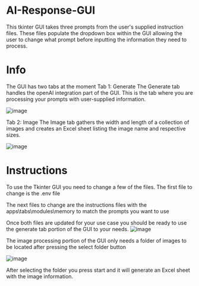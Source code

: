 # AI-Response-GUI
This tkinter GUI takes three prompts from the user's supplied instruction files. These files populate the dropdown box within the GUI allowing the user to change what prompt before inputting the information they need to process.

# Info
The GUI has two tabs at the moment
Tab 1: Generate
  The Generate tab handles the openAI integration part of the GUI. This is the tab where you are processing your prompts with user-supplied information. 
 
  ![image](https://github.com/IronBanes/AI-Response-GUI/assets/19214784/77a76104-e689-4997-97c3-973ad5b47875)

Tab 2: Image
  The Image tab gathers the width and length of a collection of images and creates an Excel sheet listing the image name and respective sizes. 
  
  ![image](https://github.com/IronBanes/AI-Response-GUI/assets/19214784/ba569f32-9ff9-4528-a273-0c8d2ae12415)

# Instructions
To use the Tkinter GUI you need to change a few of the files. 
The first file to change is the .env file

The next files to change are the instructions files with the apps\tabs\modules\memory to match the prompts you want to use

Once both files are updated for your use case you should be ready to use the generate tab portion of the GUI to your needs. 
![image](https://github.com/IronBanes/AI-Response-GUI/assets/19214784/b5f1901d-e410-4b84-947b-690825ab473a)

The image processing portion of the GUI only needs a folder of images to be located after pressing the select folder button

![image](https://github.com/IronBanes/AI-Response-GUI/assets/19214784/9371017e-8b4c-41d4-be28-ca0bc55fd8c6)

After selecting the folder you press start and it will generate an Excel sheet with the image information. 
